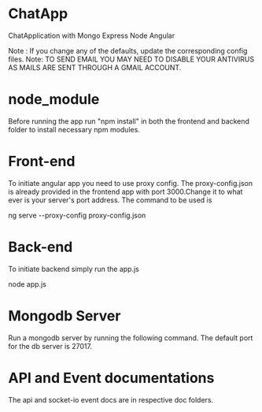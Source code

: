 # ChatApp
ChatApplication with Mongo Express Node Angular  

Note : If you change any of the defaults, update the corresponding config files.
Note: TO SEND EMAIL YOU MAY NEED TO DISABLE YOUR ANTIVIRUS AS MAILS ARE SENT THROUGH A GMAIL ACCOUNT.


# node_module
Before running the app run "npm install" in both the frontend and backend folder to install necessary npm modules.

# Front-end
To initiate angular app you need to use proxy config. The proxy-config.json is already provided in the frontend app with port 3000.Change it to what ever is your server's port address.
The command to be used is 

ng serve --proxy-config proxy-config.json

# Back-end
To initiate backend simply run the app.js

node app.js

# Mongodb Server
Run a mongodb server by running the following command. The default port for the db server is 27017.


# API and Event documentations
The api and socket-io event docs are in respective doc folders. 
